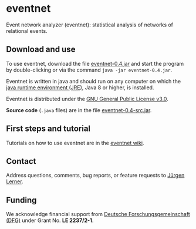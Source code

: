 # eventnet
Event network analyzer (eventnet): statistical analysis of networks of relational events.

## Download and use
To use eventnet, download the file [eventnet-0.4.jar](https://github.com/juergenlerner/eventnet/raw/master/eventnet-0.4.jar) and start the program by double-clicking or via the command `java -jar eventnet-0.4.jar`.

Eventnet is written in java and should run on any computer on which the <a href="http://www.oracle.com/technetwork/java/javase/downloads/index.html">java runtime environment (JRE)</a>, Java 8 or higher, is installed.

Eventnet is distributed under the [GNU General Public License v3.0](https://github.com/juergenlerner/eventnet/blob/master/LICENSE).

**Source code** (```.java``` files) are in the file [eventnet-0.4-src.jar](https://github.com/juergenlerner/eventnet/raw/master/eventnet-0.4-src.jar).

## First steps and tutorial 
Tutorials on how to use eventnet are in the [eventnet wiki](https://github.com/juergenlerner/eventnet/wiki).


## Contact
Address questions, comments, bug reports, or feature requests to [J&uuml;rgen Lerner](https://github.com/juergenlerner).

## Funding
We acknowledge financial support from [Deutsche Forschungsgemeinschaft (DFG)](http://www.dfg.de/en/) under Grant No. **LE 2237/2-1**.

